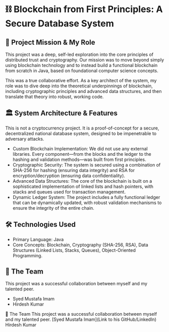# ⛓️ Blockchain from First Principles: A Secure Database System
## 🎯 Project Mission & My Role
This project was a deep, self-led exploration into the core principles of distributed trust and cryptography. Our mission was to move beyond simply using blockchain technology and to instead build a functional blockchain from scratch in Java, based on foundational computer science concepts.

This was a true collaborative effort. As a key architect of the system, my role was to dive deep into the theoretical underpinnings of blockchain, including cryptographic principles and advanced data structures, and then translate that theory into robust, working code.

## 🏛️ System Architecture & Features
This is not a cryptocurrency project. It is a proof-of-concept for a secure, decentralized national database system, designed to be impenetrable to adversary attacks.

- Custom Blockchain Implementation: We did not use any external libraries. Every component—from the blocks and the ledger to the hashing and validation methods—was built from first principles.
- Cryptographic Security: The system is secured using a combination of SHA-256 for hashing (ensuring data integrity) and RSA for encryption/decryption (ensuring data confidentiality).
- Advanced Data Structures: The core of the blockchain is built on a sophisticated implementation of linked lists and hash pointers, with stacks and queues used for transaction management.
- Dynamic Ledger System: The project includes a fully functional ledger that can be dynamically updated, with robust validation mechanisms to ensure the integrity of the entire chain.

## 🛠️ Technologies Used
- Primary Language: Java
- Core Concepts: Blockchain, Cryptography (SHA-256, RSA), Data Structures (Linked Lists, Stacks, Queues), Object-Oriented Programming.

## 🤝 The Team
This project was a successful collaboration between myself and my talented peer.
- Syed Mustafa Imam
- Hirdesh Kumar

🤝 The Team
This project was a successful collaboration between myself and my talented peer.
[Syed Mustafa Imam](Link to his GitHub/LinkedIn)
Hirdesh Kumar
